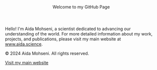 <html>
<body>
    <header>
        <p>Welcome to my GitHub Page</p>
    </header>
    <main>
        <p>
            Hello! I'm Aida Mohseni, a scientist dedicated to advancing our understanding of the world. 
            For more detailed information about my work, projects, and publications, please visit my main website at 
            <a href="https://www.aida.science" target="_blank">www.aida.science</a>.
        </p>
    </main>
    <footer>
        <p>&copy; 2024 Aida Mohseni. All rights reserved.</p>
        <p><a href="https://www.aida.science" target="_blank">Visit my main website</a></p>
    </footer>
</body>
</html>
